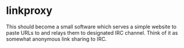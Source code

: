 # linkproxy

This should become a small software which serves a simple website to paste URLs to and relays them to designated IRC channel. Think of it as somewhat anonymous link sharing to IRC.
